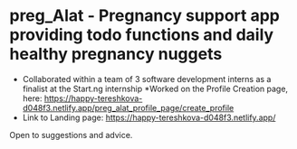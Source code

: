 # preg_Alat - Pregnancy support app providing todo functions and daily healthy pregnancy nuggets
* Collaborated within a team of 3 software development interns as a finalist at the Start.ng internship
*Worked on the Profile Creation page, here: https://happy-tereshkova-d048f3.netlify.app/preg_alat_profile_page/create_profile
* Link to Landing page: https://happy-tereshkova-d048f3.netlify.app/

Open to suggestions and advice. 
